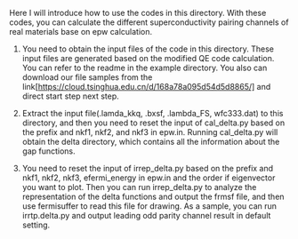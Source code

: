 Here I will introduce how to use the codes in this directory. With these codes, you can calculate the different superconductivity pairing channels of real materials base on epw calculation. 

1. You need to obtain the input files of the code in this directory. These input files are generated based on the modified QE code calculation. You can refer to the readme in the example directory. You also can download our file samples from the link[https://cloud.tsinghua.edu.cn/d/168a78a095d54d5d8865/] and direct start step next step.

2. Extract the input file(.lamda_kkq, .bxsf, .lambda_FS, wfc333.dat) to this directory, and then you need to reset the input of cal_delta.py based on the prefix and nkf1, nkf2, and nkf3 in epw.in. Running cal_delta.py will obtain the delta directory, which contains all the information about the gap functions.

3. You need to reset the input of irrep_delta.py based on the prefix and nkf1, nkf2, nkf3, efermi_energy in epw.in and the order if eigenvector you want to plot. Then you can run irrep_delta.py to analyze the representation of the delta functions and output the frmsf file, and then use fermisuffer to read this file for drawing. As a sample, you can run irrtp.delta.py and output leading odd parity channel result in default setting.